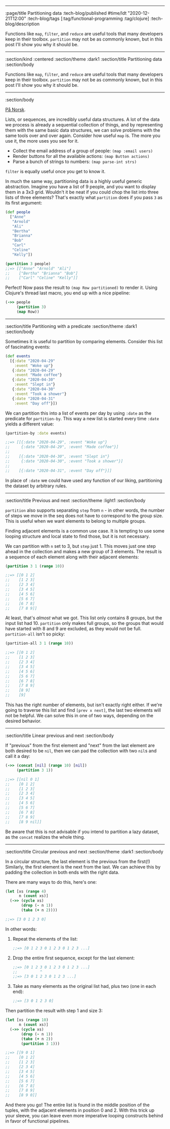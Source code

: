 --------------------------------------------------------------------------------
:page/title Partitioning data
:tech-blog/published #time/ldt "2020-12-21T12:00"
:tech-blog/tags [:tag/functional-programming :tag/clojure]
:tech-blog/description

Functions like `map`, `filter`, and `reduce` are useful tools that many
developers keep in their toolbox. `partition` may not be as commonly known, but
in this post I'll show you why it should be.

--------------------------------------------------------------------------------
:section/kind :centered
:section/theme :dark1
:section/title Partitioning data
:section/body

Functions like `map`, `filter`, and `reduce` are useful tools that many
developers keep in their toolbox. `partition` may not be as commonly known, but
in this post I'll show you why it should be.

--------------------------------------------------------------------------------
:section/body

[På Norsk](https://www.kodemaker.no/blogg/2020-04-partisjonering/).

Lists, or sequences, are incredibly useful data structures. A lot of the data we
process is already a sequential collection of things, and by representing them
with the same basic data structures, we can solve problems with the same tools
over and over again. Consider how useful `map` is. The more you use it, the more
uses you see for it.

- Collect the email address of a group of people: `(map :email users)`
- Render buttons for all the available actions: `(map Button actions)`
- Parse a bunch of strings to numbers: `(map parse-int strs)`

`filter` is equally useful once you get to know it.

In much the same way, partitioning data is a highly useful generic abstraction.
Imagine you have a list of 9 people, and you want to display them in a 3x3 grid.
Wouldn't it be neat if you could chop the list into three lists of three
elements? That's exactly what `partition` does if you pass `3` as its first
argument:

```clj
(def people
  ["Anne"
   "Arnold"
   "Ali"
   "Bertha"
   "Brianna"
   "Bob"
   "Carl"
   "Celine"
   "Kelly"])

(partition 3 people)
;;=> [["Anne" "Arnold" "Ali"]
;;    ["Bertha" "Brianna" "Bob"]
;;    ["Carl" "Celine" "Kelly"]]
```

Perfect! Now pass the result to `(map Row partitioned)` to render it. Using
Clojure's thread last macro, you end up with a nice pipeline:

```clj
(->> people
     (partition 3)
     (map Row))
```

--------------------------------------------------------------------------------
:section/title Partitioning with a predicate
:section/theme :dark1
:section/body

Sometimes it is useful to partition by comparing elements. Consider this list of
fascinating events:

```clj
(def events
  [{:date "2020-04-29"
    :event "Woke up"}
   {:date "2020-04-29"
    :event "Made coffee"}
   {:date "2020-04-30"
    :event "Slept in"}
   {:date "2020-04-30"
    :event "Took a shower"}
   {:date "2020-04-31"
    :event "Day off"}])
```

We can partition this into a list of events per day by using `:date` as the
predicate for `partition-by`. This way a new list is started every time `:date`
yields a different value:

```clj
(partition-by :date events)

;;=> [[{:date "2020-04-29", :event "Woke up"}
;;     {:date "2020-04-29", :event "Made coffee"}]
;;
;;    [{:date "2020-04-30", :event "Slept in"}
;;     {:date "2020-04-30", :event "Took a shower"}]
;;
;;    [{:date "2020-04-31", :event "Day off"}]]
```

In place of `:date` we could have used any function of our liking, partitioning
the dataset by arbitrary rules.

--------------------------------------------------------------------------------
:section/title Previous and next
:section/theme :light1
:section/body

`partition` also supports separating `step` from `n` - in other words, the
number of steps we move in the seq does not have to correspond to the group
size. This is useful when we want elements to belong to multiple groups.

Finding adjacent elements is a common use case. It is tempting to use some
looping structure and local state to find those, but it is not necessary.

We can partition with `n` set to 3, but `step` just 1. This moves just one step
ahead in the collection and makes a new group of 3 elements. The result is a
sequence of each element along with their adjacent elements:

```clj
(partition 3 1 (range 10))

;;=> [[0 1 2]
;;    [1 2 3]
;;    [2 3 4]
;;    [3 4 5]
;;    [4 5 6]
;;    [5 6 7]
;;    [6 7 8]
;;    [7 8 9]]
```

At least, that's _almost_ what we got. This list only contains 8 groups, but the
input list had 10. `partition` only makes full groups, so the groups that would
have started with 8 and 9 are excluded, as they would not be full.
`partition-all` isn't so picky:

```clj
(partition-all 3 1 (range 10))

;;=> [[0 1 2]
;;    [1 2 3]
;;    [2 3 4]
;;    [3 4 5]
;;    [4 5 6]
;;    [5 6 7]
;;    [6 7 8]
;;    [7 8 9]
;;    [8 9]
;;    [9]
```

This has the right number of elements, but isn't exactly right either. If we're
going to traverse this list and find `[prev x next]`, the last two elements will
not be helpful. We can solve this in one of two ways, depending on the desired
behavior.

--------------------------------------------------------------------------------
:section/title Linear previous and next
:section/body

If "previous" from the first element and "next" from the last element are both
desired to be `nil`, then we can pad the collection with two `nil`s and call it
a day:

```clj
(->> (concat [nil] (range 10) [nil])
     (partition 3 1))

;;=> [[nil 0 1]
;;    [0 1 2]
;;    [1 2 3]
;;    [2 3 4]
;;    [3 4 5]
;;    [4 5 6]
;;    [5 6 7]
;;    [6 7 8]
;;    [7 8 9]
;;    [8 9 nil]]
```

Be aware that this is not advisable if you intend to partition a lazy dataset,
as the `concat` realizes the whole thing.

--------------------------------------------------------------------------------
:section/title Circular previous and next
:section/theme :dark1
:section/body

In a circular structure, the last element is the previous from the first(!)
Similarly, the first element is the next from the last. We can achieve this by
padding the collection in both ends with the right data.

There are many ways to do this, here's one:

```clj
(let [xs (range 4)
      n (count xs)]
  (->> (cycle xs)
       (drop (- n 1))
       (take (+ n 2))))

;;=> [3 0 1 2 3 0]
```

In other words:

1. Repeat the elements of the list:
   ```clj
   ;;=> [0 1 2 3 0 1 2 3 0 1 2 3 ...]
   ```
2. Drop the entire first sequence, except for the last element:
   ```clj
   ;;=> [0 1 2 3 0 1 2 3 0 1 2 3 ...]
   ;;          ^
   ;;=> [3 0 1 2 3 0 1 2 3 ...]
   ```
3. Take as many elements as the original list had, plus two (one in each end):
   ```clj
   ;;=> [3 0 1 2 3 0]
   ```

Then partition the result with step 1 and size 3:

```clj
(let [xs (range 10)
      n (count xs)]
  (->> (cycle xs)
       (drop (- n 1))
       (take (+ n 2))
       (partition 3 1)))

;;=> [[9 0 1]
;;    [0 1 2]
;;    [1 2 3]
;;    [2 3 4]
;;    [3 4 5]
;;    [4 5 6]
;;    [5 6 7]
;;    [6 7 8]
;;    [7 8 9]
;;    [8 9 0]]
```

And there you go! The entire list is found in the middle position of the tuples,
with the adjacent elements in position 0 and 2. With this trick up your sleeve,
you can leave even more imperative looping constructs behind in favor of
functional pipelines.
